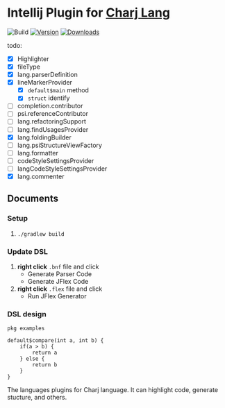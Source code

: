 # Intellij Plugin for [Charj Lang](https://github.com/charj-lang/charj)

![Build](https://github.com/phodal/intellij-charj/workflows/Build/badge.svg)
[![Version](https://img.shields.io/jetbrains/plugin/v/15119-charj.svg)](https://plugins.jetbrains.com/plugin/15119-charj)
[![Downloads](https://img.shields.io/jetbrains/plugin/d/15119-charj.svg)](https://plugins.jetbrains.com/plugin/15119-charj)

todo:

 - [x] Highlighter
 - [x] fileType
 - [x] lang.parserDefinition
 - [x] lineMarkerProvider
      - [x] `default$main` method
      - [x] `struct` identify
 - [ ] completion.contributor
 - [ ] psi.referenceContributor
 - [ ] lang.refactoringSupport
 - [ ] lang.findUsagesProvider
 - [x] lang.foldingBuilder
 - [ ] lang.psiStructureViewFactory
 - [ ] lang.formatter
 - [ ] codeStyleSettingsProvider
 - [ ] langCodeStyleSettingsProvider
 - [x] lang.commenter

## Documents

### Setup

1. `./gradlew build`

### Update DSL

1. **right click** `.bnf` file and click
    - Generate Parser Code
    - Generate JFlex Code
2. **right click** `.flex` file and click
    - Run JFlex Generator

### DSL design

```
pkg examples

default$compare(int a, int b) {
    if(a > b) {
        return a
    } else {
        return b
    }
}
```

<!-- Plugin description -->
The languages plugins for Charj language. It can highlight code, generate stucture, and others.
<!-- Plugin description end -->
